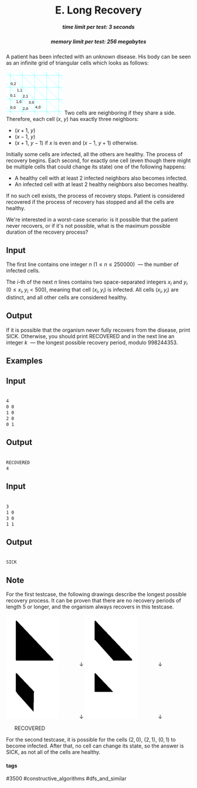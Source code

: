 <h1 style='text-align: center;'> E. Long Recovery</h1>

<h5 style='text-align: center;'>time limit per test: 3 seconds</h5>
<h5 style='text-align: center;'>memory limit per test: 256 megabytes</h5>

A patient has been infected with an unknown disease. His body can be seen as an infinite grid of triangular cells which looks as follows:

 ![](images/d71696fb5b0ffb3765ab500f11af61727bf21193.png) Two cells are neighboring if they share a side. Therefore, each cell ($x$, $y$) has exactly three neighbors: 

* ($x+1$, $y$)
* ($x-1$, $y$)
* ($x+1$, $y-1$) if $x$ is even and ($x-1$, $y+1$) otherwise.

 Initially some cells are infected, all the others are healthy. The process of recovery begins. Each second, for exactly one cell (even though there might be multiple cells that could change its state) one of the following happens:

* A healthy cell with at least $2$ infected neighbors also becomes infected.
* An infected cell with at least $2$ healthy neighbors also becomes healthy.

If no such cell exists, the process of recovery stops. Patient is considered recovered if the process of recovery has stopped and all the cells are healthy.

We're interested in a worst-case scenario: is it possible that the patient never recovers, or if it's not possible, what is the maximum possible duration of the recovery process?

## Input

The first line contains one integer $n$ $(1 \leq n \leq 250000)$  — the number of infected cells. 

The $i$-th of the next $n$ lines contains two space-separated integers $x_i$ and $y_i$ $(0 \leq x_i, y_i < 500)$, meaning that cell $(x_i, y_i)$ is infected. All cells $(x_i, y_i)$ are distinct, and all other cells are considered healthy. 

## Output

If it is possible that the organism never fully recovers from the disease, print SICK. Otherwise, you should print RECOVERED and in the next line an integer $k$  — the longest possible recovery period, modulo $998244353$. 

## Examples

## Input


```

4
0 0
1 0
2 0
0 1

```
## Output


```

RECOVERED
4

```
## Input


```

3
1 0
3 0
1 1

```
## Output


```

SICK

```
## Note

For the first testcase, the following drawings describe the longest possible recovery process. It can be proven that there are no recovery periods of length $5$ or longer, and the organism always recovers in this testcase.

![](images/4304fadee8c661b22d927b71c678b25bd460c1e6.png) $\hspace{40pt} \downarrow$ ![](images/21514f93fd2b06586e1ba1ef6cc8c69410535449.png) $\hspace{40pt} \downarrow$ ![](images/931a4509a081717d40280e678fd458f5e8985cfd.png) $\hspace{40pt} \downarrow$ ![](images/b4e9b2eebad32bf9f83186b7ebfe0f4ca686a5e3.png) $\hspace{40pt} \downarrow$

$\hspace{15pt}$ RECOVERED

For the second testcase, it is possible for the cells $(2, 0)$, $(2, 1)$, $(0, 1)$ to become infected. After that, no cell can change its state, so the answer is SICK, as not all of the cells are healthy.



#### tags 

#3500 #constructive_algorithms #dfs_and_similar 